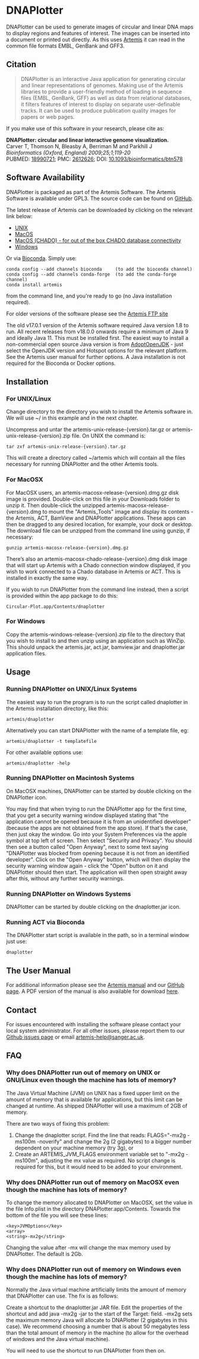 # DNAPlotter
DNAPlotter can be used to generate images of circular and linear DNA maps to display regions and features of interest. The images can be inserted into a document or printed out directly. As this uses [Artemis](/Artemis/Artemis/) it can read in the common file formats EMBL, GenBank and GFF3.

## Citation
> DNAPlotter is an interactive Java application for generating circular and linear representations of genomes. Making use of the Artemis libraries to provide a user-friendly method of loading in sequence files (EMBL, GenBank, GFF) as well as data from relational databases, it filters features of interest to display on separate user-definable tracks. It can be used to produce publication quality images for papers or web pages.

If you make use of this software in your research, please cite as:

__DNAPlotter: circular and linear interactive genome visualization.__  
Carver T, Thomson N, Bleasby A, Berriman M and Parkhill J  
_Bioinformatics (Oxford, England) 2009;25;1;119-20_  
PUBMED: [18990721](http://ukpmc.ac.uk/abstract/MED/18990721); PMC: [2612626](http://ukpmc.ac.uk/articles/PMC2612626); DOI: [10.1093/bioinformatics/btn578](http://dx.doi.org/10.1093/bioinformatics/btn578)

## Software Availability
DNAPlotter is packaged as part of the Artemis Software. The Artemis Software is available under GPL3. The source code can be found on [GitHub](https://github.com/sanger-pathogens/Artemis).

The latest release of Artemis can be downloaded by clicking on the relevant link below:

* [UNIX](https://github.com/sanger-pathogens/Artemis/releases/download/v18.1.0/artemis-unix-release-18.1.0.tar.gz)
* [MacOS](https://github.com/sanger-pathogens/Artemis/releases/download/v18.1.0/artemis-macosx-release-18.1.0.dmg.gz)
* [MacOS (CHADO) - for out of the box CHADO database connectivity](https://github.com/sanger-pathogens/Artemis/releases/download/v18.1.0/artemis-macosx-chado-release-18.1.0.dmg.gz)
* [Windows](https://github.com/sanger-pathogens/Artemis/releases/download/v18.1.0/artemis-windows-release-18.1.0.zip)

Or via [Bioconda](https://bioconda.github.io). Simply use:
```
conda config --add channels bioconda     (to add the bioconda channel)
conda config --add channels conda-forge  (to add the conda-forge channel)
conda install artemis
```
from the command line, and you're ready to go (no Java installation required).

For older versions of the software please see the [Artemis FTP site](ftp://ftp.sanger.ac.uk/pub/resources/software/artemis/)

The old v17.0.1 version of the Artemis software required Java version 1.8 to run. All recent releases from v18.0.0 onwards require a minimum of Java 9 and ideally Java 11. This must be installed first. The easiest way to install a non-commercial open source Java version is from [AdoptOpenJDK](https://adoptopenjdk.net/releases.html) - just select the OpenJDK version and Hotspot options for the relevant platform. See the Artemis user manual for further options. A Java installation is not required for the Bioconda or Docker options.

## Installation
### For UNIX/Linux
Change directory to the directory you wish to install the Artemis software in. We will use ~/ in this example and in the next chapter.

Uncompress and untar the artemis-unix-release-{version}.tar.gz or artemis-unix-release-{version}.zip file. On UNIX the command is:
```
tar zxf artemis-unix-release-{version}.tar.gz
```
This will create a directory called ~/artemis which will contain all the files necessary for running DNAPlotter and the other Artemis tools.

### For MacOSX
For MacOSX users, an artemis-macosx-release-{version}.dmg.gz disk image is provided. Double-click on this file in your Downloads folder to unzip it. Then double-click the unzipped artemis-macosx-release-{version}.dmg to mount the "Artemis_Tools" image and display its contents - the Artemis, ACT, BamView and DNAPlotter applications. These apps can then be dragged to any desired location, for example, your dock or desktop. The download file can be unzipped from the command line using gunzip, if necessary:
```
gunzip artemis-macosx-release-{version}.dmg.gz
```
There’s also an artemis-macosx-chado-release-{version}.dmg disk image that will start up Artemis with a Chado connection window displayed, if you wish to work connected to a Chado database in Artemis or ACT. This is installed in exactly the same way.

If you wish to run DNAPlotter from the command line instead, then a script is provided within the app package to do this:
```
Circular-Plot.app/Contents/dnaplotter
```

### For Windows
Copy the artemis-windows-release-{version}.zip file to the directory that you wish to install to and then unzip using an application such as WinZip.
This should unpack the artemis.jar, act.jar, bamview.jar and dnaplotter.jar application files.

## Usage
### Running DNAPlotter on UNIX/Linux Systems
The easiest way to run the program is to run the script called dnaplotter in the Artemis installation directory, like this:
```
artemis/dnaplotter
```
Alternatively you can start DNAPlotter with the name of a template file, eg:
```
artemis/dnaplotter -t templatefile
```
For other available options use:
```
artemis/dnaplotter -help
```
### Running DNAPlotter on Macintosh Systems
On MacOSX machines, DNAPlotter can be started by double clicking on the DNAPlotter icon.

You may find that when trying to run the DNAPlotter app for the first time, that you get a security warning window displayed stating that "the application cannot be opened because it is from an unidentified developer" (because the apps are not obtained from the app store). If that's the case, then just okay the window. Go into your System Preferences via the apple symbol at top left of screen. Then select "Security and Privacy". You should then see a button called "Open Anyway", next to some text saying "DNAPlotter was blocked from opening because it is not from an identified developer". Click on the "Open Anyway" button, which will then display the security warning window again - click the "Open" button on it and DNAPlotter should then start. The application will then open straight away after this, without any further security warnings.

### Running DNAPlotter on Windows Systems
DNAPlotter can be started by double clicking on the dnaplotter.jar icon.

### Running ACT via Bioconda
The DNAPlotter start script is available in the path, so in a terminal window just use:
```
dnaplotter
```

## The User Manual
For additional information please see the [Artemis manual](https://sanger-pathogens.github.io/Artemis/Artemis/artemis-manual.html) and our [GitHub page](https://github.com/sanger-pathogens/Artemis/). A PDF version of the manual is also available for download [here](https://sanger-pathogens.github.io/Artemis/Artemis/artemis-manual.pdf).

## Contact
For issues encountered with installing the software please contact your local system administrator. For all other issues, please report them to our [Github issues page](https://github.com/sanger-pathogens/Artemis/issues) or email <artemis-help@sanger.ac.uk>.

## FAQ
### Why does DNAPlotter run out of memory on UNIX or GNU/Linux even though the machine has lots of memory?

The Java Virtual Machine (JVM) on UNIX has a fixed upper limit on the amount of memory that is available for applications, but this limit can be changed at runtime. As shipped DNAPlotter will use a maximum of 2GB of memory.

There are two ways of fixing this problem:
1. Change the dnaplotter script. Find the line that reads: FLAGS="-mx2g -ms100m -noverify" and change the 2g (2 gigabytes) to a bigger number dependent on your machine memory (try 3g), or
2. Create an ARTEMIS_JVM_FLAGS environment variable set to "-mx2g -ms100m", adjusting the mx value as required. No script change is required for this, but it would need to be added to your environment.

### Why does DNAPlotter run out of memory on MacOSX even though the machine has lots of memory?
To change the memory allocated to DNAPlotter on MacOSX, set the value in the file Info.plist in the directory DNAPlotter.app/Contents. Towards the bottom of the file you will see these lines:
```
<key>JVMOptions</key>
<array>
<string>-mx2g</string>
```
Changing the value after -mx will change the max memory used by DNAPlotter. The default is 2Gb.

### Why does DNAPlotter run out of memory on Windows even though the machine has lots of memory?

Normally the Java virtual machine artificially limits the amount of memory that DNAPlotter can use. The fix is as follows:

Create a shortcut to the dnaplotter.jar JAR file. Edit the properties of the shortcut and add java -mx2g -jar to the start of the Target: field. -mx2g sets the maximum memory Java will allocate to DNAPlotter (2 gigabytes in this case). We recommend choosing a number that is about 50 megabytes less than the total amount of memory in the machine (to allow for the overhead of windows and the Java virtual machine).

You will need to use the shortcut to run DNAPlotter from then on.
